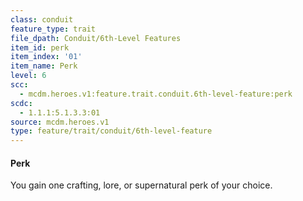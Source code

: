 ```yaml
---
class: conduit
feature_type: trait
file_dpath: Conduit/6th-Level Features
item_id: perk
item_index: '01'
item_name: Perk
level: 6
scc:
  - mcdm.heroes.v1:feature.trait.conduit.6th-level-feature:perk
scdc:
  - 1.1.1:5.1.3.3:01
source: mcdm.heroes.v1
type: feature/trait/conduit/6th-level-feature
---
```


#### Perk

You gain one crafting, lore, or supernatural perk of your choice.
